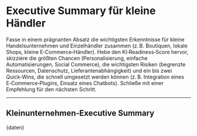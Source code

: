 # Executive Summary für kleine Händler

Fasse in einem prägnanten Absatz die wichtigsten Erkenntnisse für kleine Handelsunternehmen und Einzelhändler zusammen (z. B. Boutiquen, lokale Shops, kleine E‑Commerce‑Händler). Hebe den KI‑Readiness‑Score hervor, skizziere die größten Chancen (Personalisierung, einfache Automatisierungen, Social Commerce), die wichtigsten Risiken (begrenzte Ressourcen, Datenschutz, Lieferantenabhängigkeit) und ein bis zwei Quick‑Wins, die schnell umgesetzt werden können (z. B. Integration eines E‑Commerce‑Plugins, Einsatz eines Chatbots). Schließe mit einer Empfehlung für den nächsten Schritt.

---

## Kleinunternehmen‑Executive Summary

{daten}